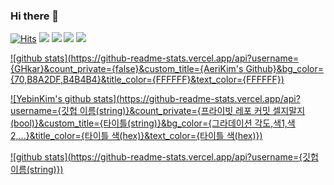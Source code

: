 ### Hi there 👋

[![Hits](https://hits.seeyoufarm.com/api/count/incr/badge.svg?url=https%3A%2F%2Fgithub.com%2FGHkar%2F&count_bg=%23B4B4B4&title_bg=%23B8A2DF&icon=angellist.svg&icon_color=%23E7E7E7&title=hits&edge_flat=false)](https://github.com/GHkar/)
<a href="https://sites.google.com/site/computernetworklab/?pli=1" target="_blank"><img src="https://img.shields.io/badge/-COMNET-B8A2DF?style=flat&logo=blockchaindotcom&logoColor=white"/></a>
<a href="https://bitcoin.org/" target="_blank"><img src="https://img.shields.io/badge/-Bitcoin-B4B4B4?style=flat&logo=bitcoin&logoColor=white"/></a>
<a href="https://ethereum.org/" target="_blank"><img src="https://img.shields.io/badge/-Ethereum-B8A2DF?style=flat&logo=ethereum&logoColor=white"/></a>
<a href="https://python.org/" target="_blank"><img src="https://img.shields.io/badge/-Python-B4B4B4?style=flat&logo=python&logoColor=white"/></a>

[![github stats](https://github-readme-stats.vercel.app/api?username={GHkar}&count_private={false}&custom_title={AeriKim's Github}&bg_color={70,B8A2DF,B4B4B4}&title_color={FFFFFF}&text_color={FFFFFF})](https://github.com/anuraghazra/github-readme-stats)


[![YebinKim's github stats](https://github-readme-stats.vercel.app/api?username={깃헙 이름(string)}&count_private={프라이빗 레포 커밋 셀지말지(bool)}&custom_title={타이틀(string)}&bg_color={그라데이션 각도,색1,색2,...}&title_color={타이틀 색(hex)}&text_color={타이틀 색(hex)})](https://github.com/anuraghazra/github-readme-stats)

[![github stats](https://github-readme-stats.vercel.app/api?username={깃헙 이름(string)})](https://github.com/anuraghazra/github-readme-stats)


<!--
**GHkar/GHkar** is a ✨ _special_ ✨ repository because its `README.md` (this file) appears on your GitHub profile.


Here are some ideas to get you started:

- 🔭 I’m currently working on ...
- 🌱 I’m currently learning ...
- 👯 I’m looking to collaborate on ...
- 🤔 I’m looking for help with ...
- 💬 Ask me about ...
- 📫 How to reach me: ...
- 😄 Pronouns: ...
- ⚡ Fun fact: ...
-->
